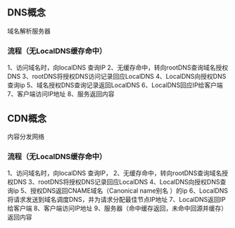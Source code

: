 ## DNS概念
域名解析服务器
### 流程（无LocalDNS缓存命中）
1、访问域名时，向localDNS 查询IP
2、无缓存命中，转向rootDNS查询域名授权DNS
3、rootDNS将授权DNS访问记录回应LocalDNS
4、LocalDNS向授权DNS查询ip
5、域名授权DNS查询记录返回LocalDNS
6、LocalDNS回应IP给客户端
7、客户端访问IP地址
8、服务返回内容

## CDN概念
内容分发网络
### 流程（无LocalDNS缓存命中）

1、访问域名时，向localDNS 查询IP，
2、无缓存命中，转向rootDNS查询域名授权DNS
3、rootDNS将授权DNS记录回应LocalDNS
4、LocalDNS向授权DNS查询ip
5、授权DNS返回CNAME域名（Canonical name别名 ）的ip
6、LocalDNS 将请求发送到域名调度DNS，并为请求分配最佳节点IP地址
7、LocalDNS返回IP给客户端
8、客户端访问IP地址
9、服务器（命中缓存返回，未命中回源并缓存）返回内容